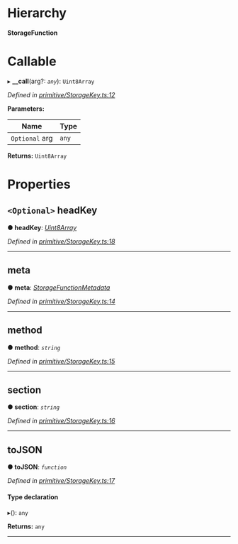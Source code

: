 

# Hierarchy

**StorageFunction**

# Callable
▸ **__call**(arg?: *`any`*): `Uint8Array`

*Defined in [primitive/StorageKey.ts:12](https://github.com/polkadot-js/api/blob/9eeb462/packages/types/src/primitive/StorageKey.ts#L12)*

**Parameters:**

| Name | Type |
| ------ | ------ |
| `Optional` arg | `any` |

**Returns:** `Uint8Array`

# Properties

<a id="headkey"></a>

## `<Optional>` headKey

**● headKey**: *[Uint8Array](../classes/_codec_u8a_.u8a.md#uint8array)*

*Defined in [primitive/StorageKey.ts:18](https://github.com/polkadot-js/api/blob/9eeb462/packages/types/src/primitive/StorageKey.ts#L18)*

___
<a id="meta"></a>

##  meta

**● meta**: *[StorageFunctionMetadata](../classes/_metadata_v0_modules_.storagefunctionmetadata.md)*

*Defined in [primitive/StorageKey.ts:14](https://github.com/polkadot-js/api/blob/9eeb462/packages/types/src/primitive/StorageKey.ts#L14)*

___
<a id="method"></a>

##  method

**● method**: *`string`*

*Defined in [primitive/StorageKey.ts:15](https://github.com/polkadot-js/api/blob/9eeb462/packages/types/src/primitive/StorageKey.ts#L15)*

___
<a id="section"></a>

##  section

**● section**: *`string`*

*Defined in [primitive/StorageKey.ts:16](https://github.com/polkadot-js/api/blob/9eeb462/packages/types/src/primitive/StorageKey.ts#L16)*

___
<a id="tojson"></a>

##  toJSON

**● toJSON**: *`function`*

*Defined in [primitive/StorageKey.ts:17](https://github.com/polkadot-js/api/blob/9eeb462/packages/types/src/primitive/StorageKey.ts#L17)*

#### Type declaration
▸(): `any`

**Returns:** `any`

___


